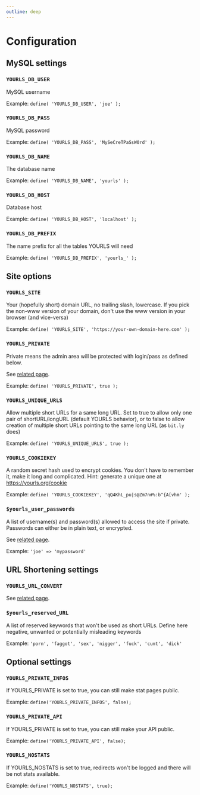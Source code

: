 ```yaml
---
outline: deep
---
```


# Configuration

## MySQL settings

### `YOURLS_DB_USER`

MySQL username

Example: `define( 'YOURLS_DB_USER', 'joe' );`

### `YOURLS_DB_PASS`

MySQL password

Example: `define( 'YOURLS_DB_PASS', 'MySeCreTPaSsW0rd' );`

### `YOURLS_DB_NAME`

The database name

Example: `define( 'YOURLS_DB_NAME', 'yourls' );`

### `YOURLS_DB_HOST`

Database host

Example: `define( 'YOURLS_DB_HOST', 'localhost' );`

### `YOURLS_DB_PREFIX`

The name prefix for all the tables YOURLS will need

Example: `define( 'YOURLS_DB_PREFIX', 'yourls_' );`

## Site options

### `YOURLS_SITE`

Your (hopefully short) domain URL, no trailing slash, lowercase. If you pick the non-www version of your domain, don't use the www version in your browser (and vice-versa)

Example: `define( 'YOURLS_SITE', 'https://your-own-domain-here.com' );`

### `YOURLS_PRIVATE`

Private means the admin area will be protected with login/pass as defined below.

See [related page](/guide/essentials/private-or-public).

Example: `define( 'YOURLS_PRIVATE', true );`

### `YOURLS_UNIQUE_URLS`

Allow multiple short URLs for a same long URL.
Set to true to allow only one pair of shortURL/longURL (default YOURLS behavior), or to false to allow creation of multiple short URLs pointing to the same long URL (as `bit.ly` does)

Example: `define( 'YOURLS_UNIQUE_URLS', true );`

### `YOURLS_COOKIEKEY`

A random secret hash used to encrypt cookies. You don't have to remember it, make it long and complicated. Hint: generate a unique one at <https://yourls.org/cookie>

Example: `define( 'YOURLS_COOKIEKEY', 'qQ4KhL_pu|s@Zm7n#%:b^{A[vhm' );`

### `$yourls_user_passwords`

A list of username(s) and password(s) allowed to access the site if private.
Passwords can either be in plain text, or encrypted.

See [related page](/guide/essentials/credentials).

Example: `'joe' => 'mypassword'`

## URL Shortening settings

### `YOURLS_URL_CONVERT`

See [related page](/guide/essentials/charset).

### `$yourls_reserved_URL`

A list of reserved keywords that won't be used as short URLs. Define here negative, unwanted or potentially misleading keywords

Example: `'porn', 'faggot', 'sex', 'nigger', 'fuck', 'cunt', 'dick'`

## Optional settings

### `YOURLS_PRIVATE_INFOS`

If YOURLS_PRIVATE is set to true, you can still make stat pages public.

Example: `define('YOURLS_PRIVATE_INFOS', false);`

### `YOURLS_PRIVATE_API`

If YOURLS_PRIVATE is set to true, you can still make your API public.

Example: `define('YOURLS_PRIVATE_API', false);`

### `YOURLS_NOSTATS`

If YOURLS_NOSTATS is set to true, redirects won't be logged and there will be not stats available.

Example: `define('YOURLS_NOSTATS', true);`
